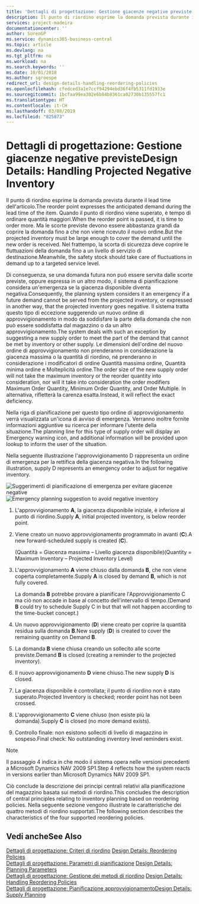 ```yaml
---
title: 'Dettagli di progettazione: Gestione giacenze negative previste | Microsoft Docs'
description: Il punto di riordino esprime la domanda prevista durante il lead time dell'articolo. Quando il punto di riordino viene superato, è tempo di ordinare quantità maggiori. Ma le scorte previste devono essere abbastanza grandi da coprire la domanda fino a che non viene ricevuto il nuovo ordine. Nel frattempo, la scorta di sicurezza deve coprire le fluttuazioni della domanda fino a un livello di servizio di destinazione.
services: project-madeira
documentationcenter: ''
author: SorenGP
ms.service: dynamics365-business-central
ms.topic: article
ms.devlang: na
ms.tgt_pltfrm: na
ms.workload: na
ms.search.keywords: ''
ms.date: 10/01/2018
ms.author: sgroespe
redirect_url: design-details-handling-reordering-policies
ms.openlocfilehash: cfedced3a1e7ccf94294ebd36f4fb5311fd1933e
ms.sourcegitcommit: 1bcfaa99ea302e6b84b8361ca02730b135557fc1
ms.translationtype: HT
ms.contentlocale: it-CH
ms.lasthandoff: 03/08/2019
ms.locfileid: "825873"
---
```

# <a name="design-details-handling-projected-negative-inventory"></a><span data-ttu-id="263eb-106">Dettagli di progettazione: Gestione giacenze negative previste</span><span class="sxs-lookup"><span data-stu-id="263eb-106">Design Details: Handling Projected Negative Inventory</span></span>
<span data-ttu-id="263eb-107">Il punto di riordino esprime la domanda prevista durante il lead time dell'articolo.</span><span class="sxs-lookup"><span data-stu-id="263eb-107">The reorder point expresses the anticipated demand during the lead time of the item.</span></span> <span data-ttu-id="263eb-108">Quando il punto di riordino viene superato, è tempo di ordinare quantità maggiori.</span><span class="sxs-lookup"><span data-stu-id="263eb-108">When the reorder point is passed, it is time to order more.</span></span> <span data-ttu-id="263eb-109">Ma le scorte previste devono essere abbastanza grandi da coprire la domanda fino a che non viene ricevuto il nuovo ordine.</span><span class="sxs-lookup"><span data-stu-id="263eb-109">But the projected inventory must be large enough to cover the demand until the new order is received.</span></span> <span data-ttu-id="263eb-110">Nel frattempo, la scorta di sicurezza deve coprire le fluttuazioni della domanda fino a un livello di servizio di destinazione.</span><span class="sxs-lookup"><span data-stu-id="263eb-110">Meanwhile, the safety stock should take care of fluctuations in demand up to a targeted service level.</span></span>  

 <span data-ttu-id="263eb-111">Di conseguenza, se una domanda futura non può essere servita dalle scorte previste, oppure espressa in un altro modo, il sistema di pianificazione considera un'emergenza se la giacenza disponibile diventa negativa.</span><span class="sxs-lookup"><span data-stu-id="263eb-111">Consequently, the planning system considers it an emergency if a future demand cannot be served from the projected inventory, or expressed in another way, that the projected inventory goes negative.</span></span> <span data-ttu-id="263eb-112">Il sistema tratta questo tipo di eccezione suggerendo un nuovo ordine di approvvigionamento in modo da soddisfare la parte della domanda che non può essere soddisfatta dal magazzino o da un altro approvvigionamento.</span><span class="sxs-lookup"><span data-stu-id="263eb-112">The system deals with such an exception by suggesting a new supply order to meet the part of the demand that cannot be met by inventory or other supply.</span></span> <span data-ttu-id="263eb-113">Le dimensioni dell'ordine del nuovo ordine di approvvigionamento non prenderanno in considerazione la giacenza massima o la quantità di riordino, né prenderanno in considerazione i modificatori di ordine Quantità massima ordine, Quantità minima ordine e Molteplicità ordine.</span><span class="sxs-lookup"><span data-stu-id="263eb-113">The order size of the new supply order will not take the maximum inventory or the reorder quantity into consideration, nor will it take into consideration the order modifiers Maximum Order Quantity, Minimum Order Quantity, and Order Multiple.</span></span> <span data-ttu-id="263eb-114">In alternativa, rifletterà la carenza esatta.</span><span class="sxs-lookup"><span data-stu-id="263eb-114">Instead, it will reflect the exact deficiency.</span></span>  

 <span data-ttu-id="263eb-115">Nella riga di pianificazione per questo tipo ordine di approvvigionamento verrà visualizzata un'icona di avviso di emergenza. Verranno inoltre fornite informazioni aggiuntive su ricerca per informare l'utente della situazione.</span><span class="sxs-lookup"><span data-stu-id="263eb-115">The planning line for this type of supply order will display an Emergency warning icon, and additional information will be provided upon lookup to inform the user of the situation.</span></span>  

 <span data-ttu-id="263eb-116">Nella seguente illustrazione l'approvvigionamento D rappresenta un ordine di emergenza per la rettifica della giacenza negativa.</span><span class="sxs-lookup"><span data-stu-id="263eb-116">In the following illustration, supply D represents an emergency order to adjust for negative inventory.</span></span>  

 <span data-ttu-id="263eb-117">![Suggerimenti di pianificazione di emergenza per evitare giacenze negative](media/nav_app_supply_planning_2_negative_inventory.png "Suggerimenti di pianificazione di emergenza per evitare giacenze negative")</span><span class="sxs-lookup"><span data-stu-id="263eb-117">![Emergency planning suggestion to avoid negative inventory](media/nav_app_supply_planning_2_negative_inventory.png "Emergency planning suggestion to avoid negative inventory")</span></span>  

1.  <span data-ttu-id="263eb-118">L'approvvigionamento **A**, la giacenza disponibile iniziale, è inferiore al punto di riordino.</span><span class="sxs-lookup"><span data-stu-id="263eb-118">Supply **A**, initial projected inventory, is below reorder point.</span></span>  
2.  <span data-ttu-id="263eb-119">Viene creato un nuovo approvvigionamento programmato in avanti (**C**).</span><span class="sxs-lookup"><span data-stu-id="263eb-119">A new forward-scheduled supply is created (**C**).</span></span>  

     <span data-ttu-id="263eb-120">(Quantità = Giacenza massima – Livello giacenza disponibile)</span><span class="sxs-lookup"><span data-stu-id="263eb-120">(Quantity = Maximum Inventory – Projected Inventory Level)</span></span>  
3.  <span data-ttu-id="263eb-121">L'approvvigionamento **A** viene chiuso dalla domanda **B**, che non viene coperta completamente.</span><span class="sxs-lookup"><span data-stu-id="263eb-121">Supply **A** is closed by demand **B**, which is not fully covered.</span></span>  

     <span data-ttu-id="263eb-122">La domanda **B** potrebbe provare a pianificare l'Approvvigionamento C ma ciò non accade in base al concetto dell'intervallo di tempo.</span><span class="sxs-lookup"><span data-stu-id="263eb-122">(Demand **B** could try to schedule Supply C in but that will not happen according to the time-bucket concept.)</span></span>  
4.  <span data-ttu-id="263eb-123">Un nuovo approvvigionamento (**D**) viene creato per coprire la quantità residua sulla domanda **B**.</span><span class="sxs-lookup"><span data-stu-id="263eb-123">New supply (**D**) is created to cover the remaining quantity on Demand **B**.</span></span>  
5.  <span data-ttu-id="263eb-124">La domanda **B** viene chiusa creando un sollecito alle scorte previste.</span><span class="sxs-lookup"><span data-stu-id="263eb-124">Demand **B** is closed (creating a reminder to the projected inventory).</span></span>  
6.  <span data-ttu-id="263eb-125">Il nuovo approvvigionamento **D** viene chiuso.</span><span class="sxs-lookup"><span data-stu-id="263eb-125">The new supply **D** is closed.</span></span>  
7.  <span data-ttu-id="263eb-126">La giacenza disponibile è controllata; il punto di riordino non è stato superato.</span><span class="sxs-lookup"><span data-stu-id="263eb-126">Projected Inventory is checked; reorder point has not been crossed.</span></span>  
8.  <span data-ttu-id="263eb-127">L'approvvigionamento **C** viene chiuso (non esiste più la domanda).</span><span class="sxs-lookup"><span data-stu-id="263eb-127">Supply **C** is closed (no more demand exists).</span></span>  
9. <span data-ttu-id="263eb-128">Controllo finale: non esistono solleciti di livello di magazzino in sospeso.</span><span class="sxs-lookup"><span data-stu-id="263eb-128">Final check: No outstanding inventory level reminders exist.</span></span>  

> [!NOTE]  
>  <span data-ttu-id="263eb-129">Il passaggio 4 indica in che modo il sistema opera nelle versioni precedenti a Microsoft Dynamics NAV 2009 SP1.</span><span class="sxs-lookup"><span data-stu-id="263eb-129">Step 4 reflects how the system reacts in versions earlier than Microsoft Dynamics NAV 2009 SP1.</span></span>  

 <span data-ttu-id="263eb-130">Ciò conclude la descrizione dei principi centrali relativi alla pianificazione del magazzino basata sui metodi di riordino.</span><span class="sxs-lookup"><span data-stu-id="263eb-130">This concludes the description of central principles relating to inventory planning based on reordering policies.</span></span> <span data-ttu-id="263eb-131">Nella seguente sezione vengono illustrate le caratteristiche dei quattro metodi di riordino supportati.</span><span class="sxs-lookup"><span data-stu-id="263eb-131">The following section describes the characteristics of the four supported reordering policies.</span></span>  

## <a name="see-also"></a><span data-ttu-id="263eb-132">Vedi anche</span><span class="sxs-lookup"><span data-stu-id="263eb-132">See Also</span></span>  
 <span data-ttu-id="263eb-133">[Dettagli di progettazione: Criteri di riordino](design-details-reordering-policies.md) </span><span class="sxs-lookup"><span data-stu-id="263eb-133">[Design Details: Reordering Policies](design-details-reordering-policies.md) </span></span>  
 <span data-ttu-id="263eb-134">[Dettagli di progettazione: Parametri di pianificazione](design-details-planning-parameters.md) </span><span class="sxs-lookup"><span data-stu-id="263eb-134">[Design Details: Planning Parameters](design-details-planning-parameters.md) </span></span>  
 <span data-ttu-id="263eb-135">[Dettagli di progettazione: Gestione dei metodi di riordino](design-details-handling-reordering-policies.md) </span><span class="sxs-lookup"><span data-stu-id="263eb-135">[Design Details: Handling Reordering Policies](design-details-handling-reordering-policies.md) </span></span>  
 [<span data-ttu-id="263eb-136">Dettagli di progettazione: Pianificazione approvvigionamento</span><span class="sxs-lookup"><span data-stu-id="263eb-136">Design Details: Supply Planning</span></span>](design-details-supply-planning.md)
